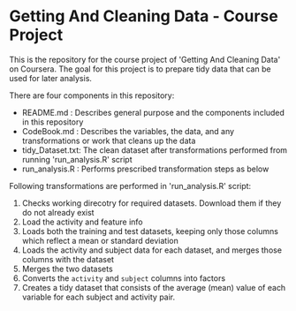 # Getting And Cleaning Data - Course Project

This is the repository for the course project of 'Getting And Cleaning Data' on Coursera. The goal for this project is to prepare tidy data that can be used for later analysis.

There are four components in this repository:

   * README.md :       Describes general purpose and the components included in this repository
   * CodeBook.md :     Describes the variables, the data, and any transformations or work that cleans up the data
   * tidy_Dataset.txt: The clean dataset after transformations performed from running 'run_analysis.R' script
   * run_analysis.R :  Performs prescribed transformation steps as below
   
Following transformations are performed in 'run_analysis.R' script:

  1. Checks working direcotry for required datasets. Download them if they do not already exist
  2. Load the activity and feature info
  3. Loads both the training and test datasets, keeping only those columns which
     reflect a mean or standard deviation
  4. Loads the activity and subject data for each dataset, and merges those
     columns with the dataset
  5. Merges the two datasets
  6. Converts the `activity` and `subject` columns into factors
  7. Creates a tidy dataset that consists of the average (mean) value of each
     variable for each subject and activity pair.
